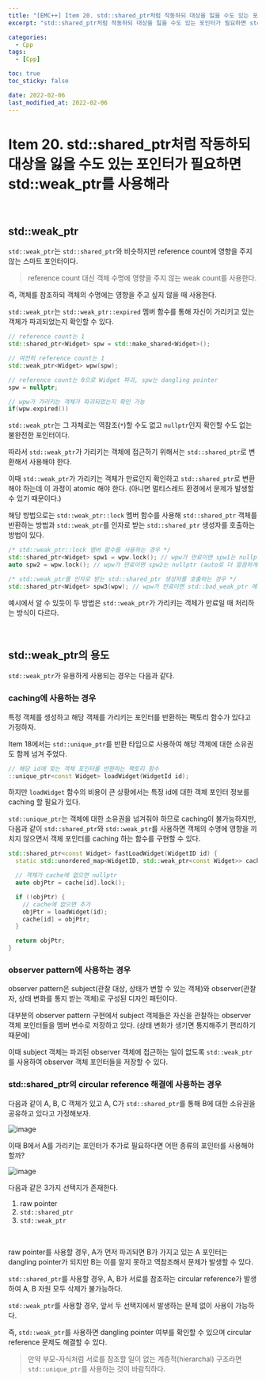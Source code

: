 ```yaml
---
title: "[EMC++] Item 20. std::shared_ptr처럼 작동하되 대상을 잃을 수도 있는 포인터가 필요하면 std::weak_ptr를 사용해라"
excerpt: "std::shared_ptr처럼 작동하되 대상을 잃을 수도 있는 포인터가 필요하면 std::weak_ptr를 사용해라"

categories:
  - Cpp
tags:
  - [Cpp]

toc: true
toc_sticky: false

date: 2022-02-06
last_modified_at: 2022-02-06
---
```


# Item 20. std::shared_ptr처럼 작동하되 대상을 잃을 수도 있는 포인터가 필요하면 std::weak_ptr를 사용해라

<br>

## std::weak_ptr

`std::weak_ptr`는 `std::shared_ptr`와 비슷하지만 reference count에 영향을 주지 않는 스마트 포인터이다.

> reference count 대신 객체 수명에 영향을 주지 않는 weak count를 사용한다.

즉, 객체를 참조하되 객체의 수명에는 영향을 주고 싶지 않을 때 사용한다.

`std::weak_ptr`는 `std::weak_ptr::expired` 멤버 함수를 통해 자신이 가리키고 있는 객체가 파괴되었는지 확인할 수 있다.

```cpp
// reference count는 1
std::shared_ptr<Widget> spw = std::make_shared<Widget>();

// 여전히 reference count는 1
std::weak_ptr<Widget> wpw(spw);

// reference count는 0으로 Widget 파괴, spw는 dangling pointer
spw = nullptr;

// wpw가 가리키는 객체가 파괴되었는지 확인 가능
if(wpw.expired())
```

`std::weak_ptr`는 그 자체로는 역참조(`*`)할 수도 없고 `nullptr`인지 확인할 수도 없는 불완전한 포인터이다.

따라서 `std::weak_ptr`가 가리키는 객체에 접근하기 위해서는 `std::shared_ptr`로 변환해서 사용해야 한다.

이때 `std::weak_ptr`가 가리키는 객체가 만료인지 확인하고 `std::shared_ptr`로 변환해야 하는데 이 과정이 atomic 해야 한다. (아니면 멀티스레드 환경에서 문제가 발생할 수 있기 때문이다.)

해당 방법으로는 `std::weak_ptr::lock` 멤버 함수를 사용해 `std::shared_ptr` 객체를 반환하는 방법과 `std::weak_ptr`를 인자로 받는 `std::shared_ptr` 생성자를 호출하는 방법이 있다.

```cpp
/* std::weak_ptr::lock 멤버 함수를 사용하는 경우 */
std::shared_ptr<Widget> spw1 = wpw.lock(); // wpw가 만료이면 spw1는 nullptr
auto spw2 = wpw.lock(); // wpw가 만료이면 spw2는 nullptr (auto로 더 깔끔하게 표현 가능)

/* std::weak_ptr를 인자로 받는 std::shared_ptr 생성자를 호출하는 경우 */
std::shared_ptr<Widget> spw3(wpw); // wpw가 만료이면 std::bad_weak_ptr 에러 발생
```

예시에서 알 수 있듯이 두 방법은 `std::weak_ptr`가 가리키는 객체가 만료일 때 처리하는 방식이 다르다.

<br>

## std::weak_ptr의 용도

`std::weak_ptr`가 유용하게 사용되는 경우는 다음과 같다.

### caching에 사용하는 경우

특정 객체를 생성하고 해당 객체를 가리키는 포인터를 반환하는 팩토리 함수가 있다고 가정하자.

Item 18에서는 `std::unique_ptr`를 반환 타입으로 사용하여 해당 객체에 대한 소유권도 함께 넘겨 주었다.

```cpp
// 해당 id에 맞는 객체 포인터를 반환하는 팩토리 함수
::unique_ptr<const Widget> loadWidget(WidgetId id);
```

하지만 `loadWidget` 함수의 비용이 큰 상황에서는 특정 id에 대한 객체 포인터 정보를 caching 할 필요가 있다.

`std::unique_ptr`는 객체에 대한 소유권을 넘겨줘야 하므로 caching이 불가능하지만, 다음과 같이 `std::shared_ptr`와 `std::weak_ptr`를 사용하면 객체의 수명에 영향을 끼치지 않으면서 객체 포인터를 caching 하는 함수를 구현할 수 있다.

```cpp
std::shared_ptr<const Widget> fastLoadWidget(WidgetID id) {
  static std::unordered_map<WidgetID, std::weak_ptr<const Widget>> cache;

  // 객체가 cache에 없으면 nullptr
  auto objPtr = cache[id].lock();

  if (!objPtr) {
    // cache에 없으면 추가
    objPtr = loadWidget(id);
    cache[id] = objPtr;
  }

  return objPtr;
}
```

### observer pattern에 사용하는 경우

observer pattern은 subject(관찰 대상, 상태가 변할 수 있는 객체)와 observer(관찰자, 상태 변화를 통지 받는 객체)로 구성된 디자인 패턴이다.

대부분의 observer pattern 구현에서 subject 객체들은 자신을 관찰하는 observer 객체 포인터들을 멤버 변수로 저장하고 있다. (상태 변화가 생기면 통지해주기 편리하기 때문에)

이때 subject 객체는 파괴된 observer 객체에 접근하는 일이 없도록 `std::weak_ptr`를 사용하여 observer 객체 포인터들을 저장할 수 있다.

### std::shared_ptr의 circular reference 해결에 사용하는 경우

다음과 같이 A, B, C 객체가 있고 A, C가 `std::shared_ptr`를 통해 B에 대한 소유권을 공유하고 있다고 가정해보자.

![image](https://user-images.githubusercontent.com/34677157/152648321-f41a4d19-c18a-4e2f-9310-75ca93cc6cb0.png)

이때 B에서 A를 가리키는 포인터가 추가로 필요하다면 어떤 종류의 포인터를 사용해야 할까?

![image](https://user-images.githubusercontent.com/34677157/152648329-0e27e201-5aff-415f-a65b-af3fc59f4c5a.png)

다음과 같은 3가지 선택지가 존재한다.

1. raw pointer
2. `std::shared_ptr`
3. `std::weak_ptr`

<br>

raw pointer를 사용할 경우, A가 먼저 파괴되면 B가 가지고 있는 A 포인터는 dangling pointer가 되지만 B는 이를 알지 못하고 역참조해서 문제가 발생할 수 있다.

`std::shared_ptr`를 사용할 경우, A, B가 서로를 참조하는 circular reference가 발생하여 A, B 자원 모두 삭제가 불가능하다.

`std::weak_ptr`를 사용할 경우, 앞서 두 선택지에서 발생하는 문제 없이 사용이 가능하다.

즉, `std::weak_ptr`를 사용하면 dangling pointer 여부를 확인할 수 있으며 circular reference 문제도 해결할 수 있다.

> 만약 부모-자식처럼 서로를 참조할 일이 없는 계층적(hierarchal) 구조라면 `std::unique_ptr`를 사용하는 것이 바람직하다.

<br>